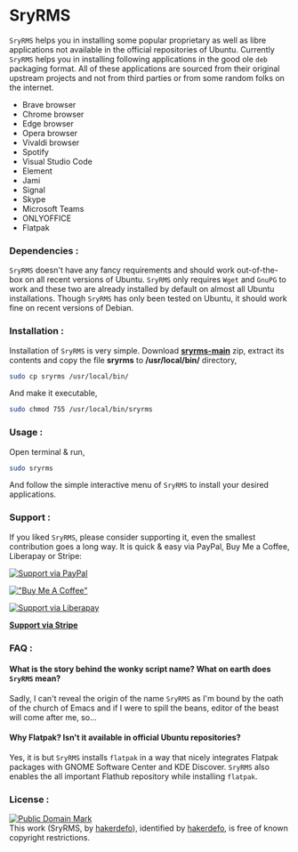# SryRMS

`SryRMS` helps you in installing some popular proprietary as well as libre applications not available in the official repositories of Ubuntu. Currently `SryRMS` helps you in installing following applications in the good ole `deb` packaging format. All of these applications are sourced from their original upstream projects and not from third parties or from some random folks on the internet.  

 - Brave browser  
 - Chrome browser  
 - Edge browser  
 - Opera browser  
 - Vivaldi browser  
 - Spotify  
 - Visual Studio Code  
 - Element  
 - Jami  
 - Signal  
 - Skype  
 - Microsoft Teams  
 - ONLYOFFICE  
 - Flatpak  
 
### Dependencies :

`SryRMS` doesn't have any fancy requirements and should work out-of-the-box on all recent versions of Ubuntu. `SryRMS` only requires `Wget` and `GnuPG` to work and these two are already installed by default on almost all Ubuntu installations. Though `SryRMS` has only been tested on Ubuntu, it should work fine on recent versions of Debian.     

### Installation :

Installation of `SryRMS` is very simple. Download **[sryrms-main]** zip, extract its contents and copy the file **sryrms** to **/usr/local/bin/** directory,  

```sh
sudo cp sryrms /usr/local/bin/
```
And make it executable,
```sh
sudo chmod 755 /usr/local/bin/sryrms
```

### Usage :

Open terminal & run,  

```sh
sudo sryrms
```  

And follow the simple interactive menu of `SryRMS` to install your desired applications.  

### Support :

If you liked `SryRMS`, please consider supporting it, even the smallest contribution goes a long way. It is quick & easy via PayPal, Buy Me a Coffee, Liberapay or Stripe:  

[![Support via PayPal](https://cdn.jsdelivr.net/gh/twolfson/paypal-github-button@1.0.0/dist/button.svg)](https://paypal.me/hakerdefo)  

[!["Buy Me A Coffee"](https://user-images.githubusercontent.com/1376749/120938564-50c59780-c6e1-11eb-814f-22a0399623c5.png)](https://www.buymeacoffee.com/hakerdefo)  

[![Support via Liberapay](https://liberapay.com/assets/widgets/donate.svg)](https://liberapay.com/hakerdefo/donate)  

[**Support via Stripe**](https://buy.stripe.com/28odRcfob9or41OdQQ)

### FAQ :

#### What is the story behind the wonky script name? What on earth does `SryRMS` mean?  
Sadly, I can't reveal the origin of the name `SryRMS` as I'm bound by the oath of the church of Emacs and if I were to spill the beans, editor of the beast will come after me, so...  

#### Why Flatpak? Isn't it available in official Ubuntu repositories?  
Yes, it is but `SryRMS` installs `flatpak` in a way that nicely integrates Flatpak packages with GNOME Software Center and KDE Discover. `SryRMS` also enables the all important Flathub repository while installing `flatpak`.  

### License :

[![Public Domain Mark](http://i.creativecommons.org/p/mark/1.0/88x31.png)](http://creativecommons.org/publicdomain/mark/1.0/)  
This work (<span property="dct:title">SryRMS</span>, by [<span property="dct:title">hakerdefo</span>](https://github.com/hakerdefo/sryrms)), identified by [<span property="dct:title">hakerdefo</span>](https://hakerdefo.github.io), is free of known copyright restrictions.  

[sryrms-main]:https://github.com/hakerdefo/sryrms/archive/refs/heads/main.zip  
